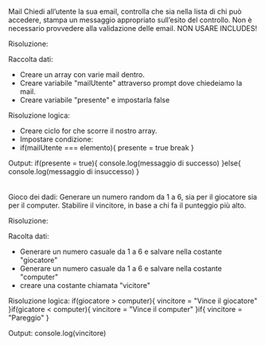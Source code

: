 Mail
Chiedi all’utente la sua email,
controlla che sia nella lista di chi può accedere,
stampa un messaggio appropriato sull’esito del controllo.
Non è necessario provvedere alla validazione delle email.
NON USARE INCLUDES!

Risoluzione:

Raccolta dati: 
- Creare un array con varie mail dentro.
- Creare variabile "mailUtente" attraverso prompt dove chiedeiamo la mail.
- Creare variabile "presente" e impostarla false

Risoluzione logica:
- Creare ciclo for che scorre il nostro array.
- Impostare condizione:
- if(mailUtente === elemento){
    presente = true
    break
}

Output: 
if(presente = true){
    console.log(messaggio di successo)
}else{
    console.log(messaggio di insuccesso)
}
<br>
<br>
<br>
Gioco dei dadi:
Generare un numero random da 1 a 6, sia per il giocatore sia per il computer.
Stabilire il vincitore, in base a chi fa il punteggio più alto.

Risoluzione:

Racolta dati:
- Generare un numero casuale da 1 a 6 e salvare nella costante "giocatore"
- Generare un numero casuale da 1 a 6 e salvare nella costante "computer"
- creare una costante chiamata "vicitore"

Risoluzione logica:
if(giocatore > computer){
    vincitore = "Vince il giocatore"
}if(gicatore < computer){
    vincitore = "Vince il computer"
}if{
    vincitore = "Pareggio"
}

Output:
console.log(vincitore)